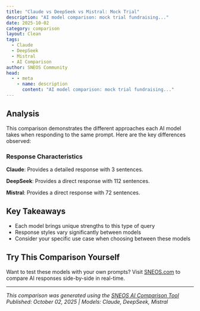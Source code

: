 ```yaml
---
title: "Claude vs DeepSeek vs Mistral: Mock Trial"
description: "AI model comparison: mock trial fundraising..."
date: 2025-10-02
category: comparison
layout: Clean
tags:
  - Claude
  - DeepSeek
  - Mistral
  - AI Comparison
author: SNEOS Community
head:
  - - meta
    - name: description
      content: "AI model comparison: mock trial fundraising..."
---
```


<ChatComparison
  title="Claude vs DeepSeek vs Mistral: Mock Trial"
  prompt="mock trial fundraising"
  :responses='{
    "Claude": "# Mock Trial Fundraising Guide\n\nMock trial teams often need significant funding for competitions, materials, and coaching. Here are effective fundraising strategies:\n\n## **Direct Fundraising Methods**\n\n### **Individual Donations**\n- **Parent/family appeals** - Start with your team\u0027s families\n- **Alumni outreach** - Contact former mock trial participants\n- **Attorney network** - Reach out to local lawyers and law firms\n- **Judge sponsorships** - Ask retired or active judges to sponsor\n- **Corporate sponsors** - Target law-related businesses, banks, local companies\n\n### **Community Events**\n- **Trivia nights** with legal themes\n- **Mock trial demonstrations** for community groups\n- **Car washes** or restaurant fundraising nights\n- **Silent auctions** featuring donated items/services\n- **Bake sales** at school events\n\n## **Grant Opportunities**\n\n### **Educational Grants**\n- Local education foundations\n- Bar association educational funds\n- Civic organizations (Rotary, Lions Club, etc.)\n- Community foundation grants\n\n### **Youth Program Grants**\n- United Way funding\n- Corporate community investment programs\n- Local government youth development funds\n\n## **Creative Fundraising Ideas**\n\n### **Service-Based**\n- **Legal research assistance** for solo practitioners\n- **Document review** services (age-appropriate)\n- **Court filing services** for small firms\n\n### **Educational Programs**\n- **Constitution Day presentations** for elementary schools\n- **Civics education workshops** for community groups\n- **Legal literacy programs** for seniors\n\n## **Online Fundraising**\n\n### **Crowdfunding Platforms**\n- GoFundMe campaigns\n- DonorsChoose (if school-affiliated)\n- Facebook fundraising tools\n- School-specific platforms\n\n### **Social Media Campaigns**\n- Share competition updates and needs\n- Highlight student achievements\n- Create compelling video content about your program\n\n## **Budget Planning**\n\n### **Typical Expenses**\n- Registration fees: $200-500 per competition\n- Travel costs: $100-2000\u002B depending on distance\n- Hotels: $100-200 per night\n- Materials and binders: $200-500\n- Coaching stipends: $500-2000\n- Team meals: $200-800\n\n### **Funding Goals**\n- Set specific, realistic targets\n- Break down costs per student\n- Plan for multiple competitions\n\n## **Professional Presentation Tips**\n\n### **Sponsorship Packets Should Include:**\n- Team introduction and achievements\n- Competition schedule and goals\n- Detailed budget breakdown\n- Recognition opportunities for sponsors\n- Thank you letter templates\n- Photos from previous competitions\n\n### **Follow-up Strategies**\n- Send prompt thank you notes\n- Provide updates on team progress\n- Invite sponsors to competitions\n- Recognition at school events\n- End-of-season impact reports\n\n## **Long-term Sustainability**\n\n### **Building Relationships**\n- Maintain sponsor database\n- Annual appreciation events\n- Alumni network development\n- Community partnership building\n\n### **Recurring Revenue**\n- Annual sponsorship agreements\n- Endowment fund development\n- Ongoing fundraising events\n- School budget allocation requests\n\nWould you like me to elaborate on any of these strategies or help you develop a specific fundraising plan for your mock trial team?",
    "DeepSeek": "Of course! Fundraising for a mock trial team is crucial for covering costs like competition registration, travel, lodging, materials, and sometimes even professional coaching. Here is a comprehensive guide to mock trial fundraising, broken down into strategy, specific ideas, and best practices.\n\n### Phase 1: Strategy \u0026 Planning\n\nBefore you start asking for money, you need a plan.\n\n1.  **Calculate Your Goal:** Be specific. How much do you need?\n    *   **Registration Fees:** For invitationals and national competitions.\n    *   **Travel \u0026 Accommodation:** Flights, rental vans, hotels, gas.\n    *   **Materials:** Case files, binders, office supplies, printing.\n    *   **Professional Attire:** Team blazers, suits, or subsidies for members who need them.\n    *   **Coach Stipends/Judge Honorariums:** (If applicable).\n\n2.  **Identify Your Audience:** Who will support you?\n    *   **Internal:** Team members, their families, other students.\n    *   **School Community:** General student body, faculty, staff, alumni.\n    *   **External:** Local law firms, bar associations, local businesses, community members, family friends.\n\n3.  **Create a Timeline:** Map out your fundraising efforts across the season.\n    *   **Early Season (Fall):** Focus on larger, long-term campaigns (sponsorships, grants).\n    *   **Mid-Season (Winter):** Host events and smaller, quick-turnaround fundraisers.\n    *   **Late Season (Spring):** Final push for national competition costs.\n\n4.  **Craft Your \u0022Pitch\u0022:** Why should someone donate to you?\n    *   **Skills Gained:** Public speaking, critical thinking, teamwork, legal knowledge.\n    *   **Competitive Success:** Mention past achievements or your goals for the season.\n    *   **School Representation:** You represent your school on a regional/national stage.\n    *   **Professional Development:** You are fostering the next generation of legal professionals.\n\n---\n\n### Phase 2: Fundraising Ideas (Categorized)\n\n#### A. Partner with the Legal Community (High-Return)\n\nThis is your most targeted and often most lucrative avenue.\n\n1.  **Law Firm \u0026 Bar Association Sponsorships:**\n    *   **The \u0022Ask\u0022:** Send a professional email or letter to managing partners at local law firms and the local bar association. Attach a sponsorship tier sheet.\n    *   **Sponsorship Tiers:**\n        *   **Bronze ($250):** Name on team website and social media shout-out.\n        *   **Silver ($500):** Above \u002B logo on team t-shirts and a thank you in the program for a home scrimmage.\n        *   **Gold ($1000\u002B):** Above \u002B \u0022Presented by [Firm Name]\u0022 on all materials, and an invitation to judge a scrimmage or speak at a team dinner.\n    *   **Offer Value:** Many lawyers did mock trial and want to give back. Offer to tour their firm or have associates do a Q\u0026A with the team.\n\n2.  **\u0022Practice Round\u0022 Judges:**\n    *   **The Idea:** Invite local attorneys to judge a practice round. At the end, the team captain explains the costs of the season and asks for a donation. Provide a simple way to donate on the spot (e.g., a QR code to a payment portal). This gives them a direct, positive experience with the team\u0027s talent.\n\n#### B. Events \u0026 Sales (Engage the Broader Community)\n\n1.  **The Mock Trial \u0022Fancy Dress\u0022 Fundraiser:**\n    *   **The Idea:** Host a semi-formal dinner or cocktail hour. Sell tickets.\n    *   **Revenue Streams:** Ticket sales, a silent auction (get items donated from local businesses), a 50/50 raffle, and a \u0022fund-a-need\u0022 paddle raise for specific items (e.g., \u0022Who will donate $100 to cover one student\u0027s registration fee?\u0022).\n    *   **Entertainment:** Have team members perform a humorous, abbreviated version of your case.\n\n2.  **Restaurant Fundraiser Night:**\n    *   **The Idea:** Partner with a local restaurant (Chipotle, Panera, or a local favorite) that has a fundraising program. They donate a percentage (usually 15-25%) of sales from supporters who mention the mock trial team on a specific night. Promote it heavily on social media.\n\n3.  **Classic Sales:**\n    *   **Bake Sale:** A timeless classic. Hold it during school lunch periods or after school.\n    *   **Car Wash:** Great for team bonding. Hold it in a high-traffic area with good signage.\n    *   **Custom Merchandise:** Sell t-shirts, sweatshirts, or tote bags with a clever law-themed design (e.g., \u0022Objection!,\u0022 \u0022The Defense Rests... and So Do I,\u0022 your school mascot in a barrister\u0027s wig). Use a service like Bonfire or Custom Ink that handles printing and shipping.\n\n#### C. Online \u0026 Direct Appeals (Easy and Direct)\n\n1.  **Crowdfunding (GoFundMe, etc.):**\n    *   **The Key is Storytelling:** Don\u0027t just say \u0022we need money.\u0022 Post a compelling video of the team in action. Explain what mock trial means to you. Share updates and thank donors publicly.\n    *   **Promote Widely:** Share the link on all social media channels, in email signatures, and with family and friends.\n\n2.  **Direct Donation Letters/Emails:**\n    *   **Target:** Team members\u0027 extended families, school alumni, and family friends.\n    *   **Personalize:** A form letter is okay, but a handwritten note or a personal email from a student is far more effective. Include a pre-addressed envelope or a link to your donation page.\n\n---\n\n### Phase 3: Execution \u0026 Best Practices\n\n1.  **Leverage Your School:** Work with your faculty advisor.\n    *   Use school-approved channels for communication.\n    *   See if funds can be deposited into a dedicated school account.\n    *   Get permission for any on-campus events or sales.\n\n2.  **Make Donating Easy:**\n    *   Use platforms like **Venmo, PayPal, or GoFundMe** for digital payments.\n    *   Always have a QR code linked to your donation page ready to share.\n    *   For checks, specify who they should be made payable to (e.g., \u0022[School Name] Mock Trial\u0022).\n\n3.  **Thank Everyone, Every Time:**\n    *   **Public Recognition:** Thank sponsors on social media and in programs.\n    *   **Personal Thanks:** Send handwritten thank-you notes for donations over a certain amount. A quick email thank you for every single donor is mandatory.\n\n4.  **Show Impact:**\n    *   Send a \u0022Season Recap\u0022 to your donors at the end of the year with photos and a list of your accomplishments. This shows them their investment paid off and makes them more likely to donate again.\n\n### Sample Fundraising Timeline for a Season\n\n*   **August/September:**\n    *   Set budget and goal.\n    *   Draft sponsorship letters and send them to law firms.\n    *   Launch crowdfunding page.\n*   **October/November:**\n    *   Host a restaurant fundraiser night.\n    *   Sell team merchandise.\n    *   Send direct donation letters to families.\n*   **December/January:**\n    *   Host a practice round for attorney donors/judges.\n    *   Final push on crowdfunding for competition registration.\n*   **February/March:**\n    *   Car wash or bake sale for final travel expenses.\n    *   Send thank you notes and updates from competitions.\n\nBy being strategic, proactive, and grateful, your mock trial team can build a strong financial foundation for a successful and less stressful competitive season. Good luck",
    "Mistral": "Organizing a mock trial fundraising event can be a fun and engaging way to raise money for a cause. Here are some steps and ideas to help you plan a successful mock trial fundraiser:\n\n### Planning the Event\n\n1. **Define Your Goals**:\n   - **Fundraising Target**: Set a clear financial goal.\n   - **Awareness**: Decide if you want to raise awareness for a specific cause or issue.\n\n2. **Choose a Theme**:\n   - **Historical Trials**: Recreate famous trials from history.\n   - **Fictional Trials**: Use scenarios from popular books, movies, or TV shows.\n   - **Current Events**: Address contemporary issues in a mock trial format.\n\n3. **Select a Venue**:\n   - **Courtroom Setting**: If possible, use a real courtroom or a room that can be set up to resemble one.\n   - **Community Spaces**: Consider schools, community centers, or even outdoor spaces.\n\n4. **Form a Committee**:\n   - **Event Coordinators**: People to handle logistics.\n   - **Legal Advisors**: Lawyers or legal experts to ensure authenticity.\n   - **Marketing Team**: To promote the event.\n\n### Preparing the Mock Trial\n\n1. **Develop the Case**:\n   - **Scenario**: Create a detailed scenario with characters, evidence, and legal arguments.\n   - **Script**: Write a script or outline for the trial, including opening statements, witness testimonies, cross-examinations, and closing arguments.\n\n2. **Casting**:\n   - **Judge**: A respected figure to preside over the trial.\n   - **Lawyers**: Volunteers or professionals to act as prosecution and defense.\n   - **Witnesses**: Actors or volunteers to play the roles of witnesses.\n   - **Jury**: Audience members or pre-selected volunteers.\n\n3. **Rehearsals**:\n   - **Practice Sessions**: Ensure all participants are familiar with their roles and the script.\n   - **Feedback**: Get feedback from legal advisors to refine the performance.\n\n### Fundraising Strategies\n\n1. **Ticket Sales**:\n   - **General Admission**: Sell tickets to the public.\n   - **VIP Seating**: Offer premium seating for a higher price.\n\n2. **Sponsorships**:\n   - **Corporate Sponsors**: Approach local businesses for sponsorship.\n   - **Individual Donors**: Seek donations from individuals.\n\n3. **Merchandise**:\n   - **Branded Items**: Sell T-shirts, mugs, or other merchandise related to the event.\n   - **Programs**: Sell event programs with information about the case and the cause.\n\n4. **Silent Auction**:\n   - **Items for Auction**: Collect items from local businesses or individuals to auction off.\n   - **Bidding**: Set up a silent auction table where attendees can place bids.\n\n5. **Donation Boxes**:\n   - **Cash Donations**: Place donation boxes at the entrance and exit.\n   - **Online Donations**: Set up an online donation platform for those who cannot attend.\n\n### Promoting the Event\n\n1. **Social Media**:\n   - **Platforms**: Use Facebook, Instagram, Twitter, and LinkedIn to promote the event.\n   - **Content**: Share teasers, behind-the-scenes footage, and interviews with participants.\n\n2. **Local Media**:\n   - **Press Releases**: Send press releases to local newspapers, radio stations, and TV channels.\n   - **Interviews**: Arrange interviews with key participants to generate buzz.\n\n3. **Community Outreach**:\n   - **Flyers and Posters**: Distribute flyers and posters in local businesses and community centers.\n   - **Email Campaigns**: Send out email invitations to your contact list.\n\n### Executing the Event\n\n1. **Set-Up**:\n   - **Stage and Seating**: Arrange the venue to resemble a courtroom.\n   - **Sound and Lighting**: Ensure good audio and visual quality.\n\n2. **Welcome and Introduction**:\n   - **Opening Remarks**: Have a host or MC introduce the event and the cause.\n   - **Explanation**: Briefly explain the mock trial format and rules.\n\n3. **The Trial**:\n   - **Proceedings**: Follow the script and allow for some improvisation to keep it engaging.\n   - **Audience Participation**: Encourage audience interaction, such as voting on the verdict.\n\n4. **Closing Remarks**:\n   - **Thank You**: Thank all participants, sponsors, and attendees.\n   - **Call to Action**: Encourage further donations and support for the cause.\n\n### Post-Event Follow-Up\n\n1. **Thank You Notes**:\n   - **Sponsors and Donors**: Send personalized thank you notes.\n   - **Attendees**: Send a general thank you email with highlights from the event.\n\n2. **Feedback**:\n   - **Surveys**: Collect feedback from attendees to improve future events.\n   - **Social Media**: Encourage attendees to share their experiences on social media.\n\n3. **Reporting**:\n   - **Funds Raised**: Announce the total amount raised and how it will be used.\n   - **Impact**: Share stories or updates on how the funds are making a difference.\n\nBy following these steps, you can create a memorable and impactful mock trial fundraising event that not only raises money but also engages the community in a meaningful way."
  }'
  published-date="03:06"
/>

## Analysis

This comparison demonstrates the different approaches each AI model takes when responding to the same prompt. Here are the key differences observed:

### Response Characteristics

**Claude**: Provides a detailed response with 3 sentences. 

**DeepSeek**: Provides a direct response with 112 sentences. 

**Mistral**: Provides a direct response with 72 sentences. 

## Key Takeaways

- Each model brings unique strengths to this type of query
- Response styles vary significantly between models
- Consider your specific use case when choosing between these models

## Try This Comparison Yourself

Want to test these models with your own prompts? Visit [SNEOS.com](https://sneos.com) to compare AI responses side-by-side in real-time.

---

*This comparison was generated using the [SNEOS AI Comparison Tool](https://sneos.com)*
*Published: October 02, 2025 | Models: Claude, DeepSeek, Mistral*
